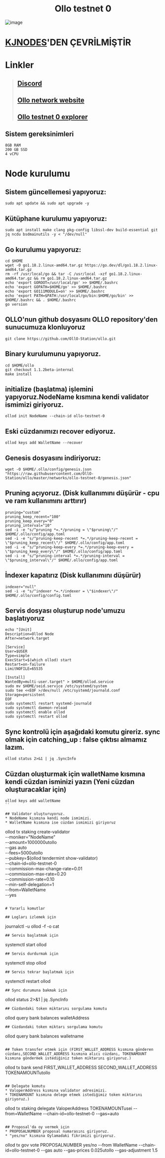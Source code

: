 # <h1 align="center">Ollo testnet 0</h1>
![image](https://user-images.githubusercontent.com/73015593/192774410-4ec47e6f-6b78-4cbb-9d5f-6494d0c2b309.png)

# [KJNODES](https://github.com/kj89/testnet_manuals/tree/main/ollo)'DEN ÇEVRİLMİŞTİR

# Linkler
> ## [Discord](https://discord.gg/9hKbCb87)<br>
> ## [Ollo network website](https://station8.zone/)
> ## [Ollo testnet 0 explorer](https://explorer.kjnodes.com/ollo)

## Sistem gereksinimleri
```
8GB RAM
200 GB SSD
4 vCPU
```

# Node kurulumu

## Sistem güncellemesi yapıyoruz:
```
sudo apt update && sudo apt upgrade -y
```

## Kütüphane kurulumu yapıyoruz:
```
sudo apt install make clang pkg-config libssl-dev build-essential git jq ncdu bsdmainutils -y < "/dev/null"
```

## Go kurulumu yapıyoruz:
```
cd $HOME
wget -O go1.18.2.linux-amd64.tar.gz https://go.dev/dl/go1.18.2.linux-amd64.tar.gz
rm -rf /usr/local/go && tar -C /usr/local -xzf go1.18.2.linux-amd64.tar.gz && rm go1.18.2.linux-amd64.tar.gz
echo 'export GOROOT=/usr/local/go' >> $HOME/.bashrc
echo 'export GOPATH=$HOME/go' >> $HOME/.bashrc
echo 'export GO111MODULE=on' >> $HOME/.bashrc
echo 'export PATH=$PATH:/usr/local/go/bin:$HOME/go/bin' >> $HOME/.bashrc && . $HOME/.bashrc
go version
```

## OLLO'nun github dosyasını OLLO repository'den sunucumuza klonluyoruz
```
git clone https://github.com/OllO-Station/ollo.git
```

## Binary kurulumunu yapıyoruz.
```
cd $HOME/ollo
git checkout 1.1.2beta-internal
make install
```

## initialize (başlatma) işlemini yapıyoruz.NodeName kısmına kendi validator ismimizi giriyoruz.
```
ollod init NodeName --chain-id ollo-testnet-0
```

## Eski cüzdanımızı recover ediyoruz.
```
ollod keys add WalletName --recover
```

## Genesis dosyasını indiriyoruz:
```
wget -O $HOME/.ollo/config/genesis.json "https://raw.githubusercontent.com/OllO-Station/ollo/master/networks/ollo-testnet-0/genesis.json"
```

## Pruning açıyoruz. (Disk kullanımını düşürür - cpu ve ram kullanımını arttırır) 
```
pruning="custom"
pruning_keep_recent="100"
pruning_keep_every="0"
pruning_interval="10"
sed -i -e "s/^pruning *=.*/pruning = \"$pruning\"/" $HOME/.ollo/config/app.toml
sed -i -e "s/^pruning-keep-recent *=.*/pruning-keep-recent = \"$pruning_keep_recent\"/" $HOME/.ollo/config/app.toml
sed -i -e "s/^pruning-keep-every *=.*/pruning-keep-every = \"$pruning_keep_every\"/" $HOME/.ollo/config/app.toml
sed -i -e "s/^pruning-interval *=.*/pruning-interval = \"$pruning_interval\"/" $HOME/.ollo/config/app.toml
```

## İndexer kapatırız (Disk kullanımını düşürür) 
```
indexer="null"
sed -i -e "s/^indexer *=.*/indexer = \"$indexer\"/" $HOME/.ollo/config/config.toml
```

## Servis dosyası oluşturup node'umuzu başlatıyoruz
```
echo "[Unit]
Description=Ollod Node
After=network.target

[Service]
User=$USER
Type=simple
ExecStart=$(which ollod) start
Restart=on-failure
LimitNOFILE=65535

[Install]
WantedBy=multi-user.target" > $HOME/ollod.service
sudo mv $HOME/seid.service /etc/systemd/system
sudo tee <<EOF >/dev/null /etc/systemd/journald.conf
Storage=persistent
EOF
sudo systemctl restart systemd-journald
sudo systemctl daemon-reload
sudo systemctl enable ollod
sudo systemctl restart ollod
```

## Sync kontrolü için aşağıdaki komutu gireriz. sync olmak için catching_up : false çıktısı almamız lazım.
```
ollod status 2>&1 | jq .SyncInfo
```

## Cüzdan oluşturmak için walletName kısmına kendi cüzdan isminizi yazın (Yeni cüzdan oluşturacaklar için)
```
ollod keys add walletName
``

## Validator oluşturuyoruz. 
* NodeName kısmına kendi node ismimizi.
* WalletName kısmına ise cüzdan ismimizi giriyoruz 
```
ollod tx staking create-validator \
--moniker="NodeName" \
--amount=1000000utollo \
--gas auto \
--fees=5000utollo \
--pubkey=$(ollod tendermint show-validator) \
--chain-id=ollo-testnet-0 \
--commission-max-change-rate=0.01 \
--commission-max-rate=0.20 \
--commission-rate=0.10 \
--min-self-delegation=1 \
--from=WalletName \
--yes
```

# Yararlı komutlar

## Logları izlemek için
```
journalctl -u ollod -f -o cat
```
## Servis başlatmak için
```
systemctl start ollod
```
## Servis durdurmak için
```
systemctl stop ollod
```
## Servis tekrar başlatmak için
```
systemctl restart ollod
```
## Sync durumuna bakmak için
```
ollod status 2>&1 | jq .SyncInfo
```
## Cüzdandaki token miktarını sorgulama komutu
```
ollod query bank balances walletAddress
```
## Cüzdandaki token miktarı sorgulama komutu
```
ollod query bank balances walletname
```

## Token transfer etmek için (FIRST_WALLET_ADDRESS kısmına gönderen cüzdanı,SECOND_WALLET_ADDRESS kısmına alıcı cüzdanı, TOKENAMOUNT kısmına göndermek istediğiniz token miktarını giriyoruz.)
```
ollod tx bank send FIRST_WALLET_ADDRESS SECOND_WALLET_ADDRESS TOKENAMOUNTutollo
```

## Delegate komutu 
* ValoperAddress kısmına validator adresimizi.
* TOKENAMOUNT kısmına delege etmek istediğimiz token miktarını giriyoruz.)
```
ollod tx staking delegate ValoperAddress TOKENAMOUNTusei --from=WalletName --chain-id=ollo-testnet-0 --gas=auto
```

## Proposal'da oy vermek için 
* PROPOSALNUMBER proposal numarasını giriyoruz.
* "yes/no" kısmına Oylamadaki fikrimizi giriyoruz.
```
ollod tx gov vote PROPOSALNUMBER yes/no --from WalletName --chain-id=ollo-testnet-0 --gas auto --gas-prices 0.025utollo --gas-adjustment 1.5
```


